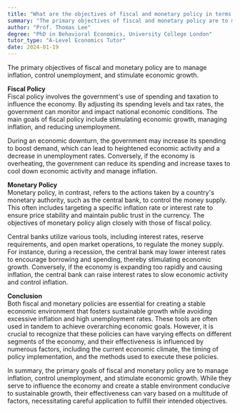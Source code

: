 ```yaml
---
title: "What are the objectives of fiscal and monetary policy in terms of economic performance?"
summary: "The primary objectives of fiscal and monetary policy are to manage inflation, control unemployment, and stimulate economic growth."
author: "Prof. Thomas Lee"
degree: "PhD in Behavioral Economics, University College London"
tutor_type: "A-Level Economics Tutor"
date: 2024-01-19
---
```


The primary objectives of fiscal and monetary policy are to manage inflation, control unemployment, and stimulate economic growth.

**Fiscal Policy**  
Fiscal policy involves the government's use of spending and taxation to influence the economy. By adjusting its spending levels and tax rates, the government can monitor and impact national economic conditions. The main goals of fiscal policy include stimulating economic growth, managing inflation, and reducing unemployment. 

During an economic downturn, the government may increase its spending to boost demand, which can lead to heightened economic activity and a decrease in unemployment rates. Conversely, if the economy is overheating, the government can reduce its spending and increase taxes to cool down economic activity and manage inflation.

**Monetary Policy**  
Monetary policy, in contrast, refers to the actions taken by a country's monetary authority, such as the central bank, to control the money supply. This often includes targeting a specific inflation rate or interest rate to ensure price stability and maintain public trust in the currency. The objectives of monetary policy align closely with those of fiscal policy.

Central banks utilize various tools, including interest rates, reserve requirements, and open market operations, to regulate the money supply. For instance, during a recession, the central bank may lower interest rates to encourage borrowing and spending, thereby stimulating economic growth. Conversely, if the economy is expanding too rapidly and causing inflation, the central bank can raise interest rates to slow economic activity and control inflation.

**Conclusion**  
Both fiscal and monetary policies are essential for creating a stable economic environment that fosters sustainable growth while avoiding excessive inflation and high unemployment rates. These tools are often used in tandem to achieve overarching economic goals. However, it is crucial to recognize that these policies can have varying effects on different segments of the economy, and their effectiveness is influenced by numerous factors, including the current economic climate, the timing of policy implementation, and the methods used to execute these policies.

In summary, the primary goals of fiscal and monetary policy are to manage inflation, control unemployment, and stimulate economic growth. While they serve to influence the economy and create a stable environment conducive to sustainable growth, their effectiveness can vary based on a multitude of factors, necessitating careful application to fulfill their intended objectives.
    